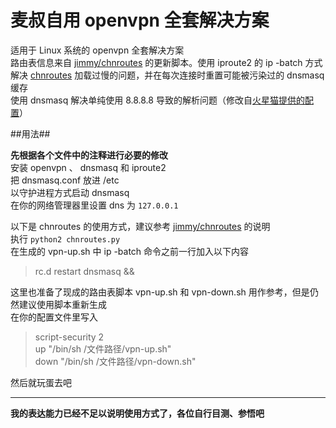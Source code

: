 麦叔自用 openvpn 全套解决方案
=====

适用于 Linux 系统的 openvpn 全套解决方案  
路由表信息来自 [jimmy/chnroutes](https://github.com/jimmyxu/chnroutes) 的更新脚本。使用 iproute2 的 ip -batch 方式解决 [chnroutes](https://code.google.com/p/chnroutes/) 加载过慢的问题，并在每次连接时重置可能被污染过的 dnsmasq 缓存  
使用 dnsmasq 解决单纯使用 8.8.8.8 导致的解析问题（修改自[火星猫提供的配置](http://wiki.felixc.at/Dnsmasq)）

##用法##

**先根据各个文件中的注释进行必要的修改**  
安装 openvpn 、 dnsmasq 和 iproute2  
把 dnsmasq.conf 放进 /etc  
以守护进程方式启动 dnsmasq  
在你的网络管理器里设置 dns 为 `127.0.0.1`  

以下是 chnroutes 的使用方式，建议参考 [jimmy/chnroutes](https://github.com/jimmyxu/chnroutes) 的说明  
执行 `python2 chnroutes.py`  
在生成的 vpn-up.sh 中 ip -batch 命令之前一行加入以下内容  
> rc.d restart dnsmasq &&

这里也准备了现成的路由表脚本 vpn-up.sh 和 vpn-down.sh 用作参考，但是仍然建议使用脚本重新生成  
在你的配置文件里写入  
> script-security 2  
    up "/bin/sh /文件路径/vpn-up.sh"  
    down "/bin/sh /文件路径/vpn-down.sh"  

然后就玩蛋去吧

* * *

**我的表达能力已经不足以说明使用方式了，各位自行目测、参悟吧**